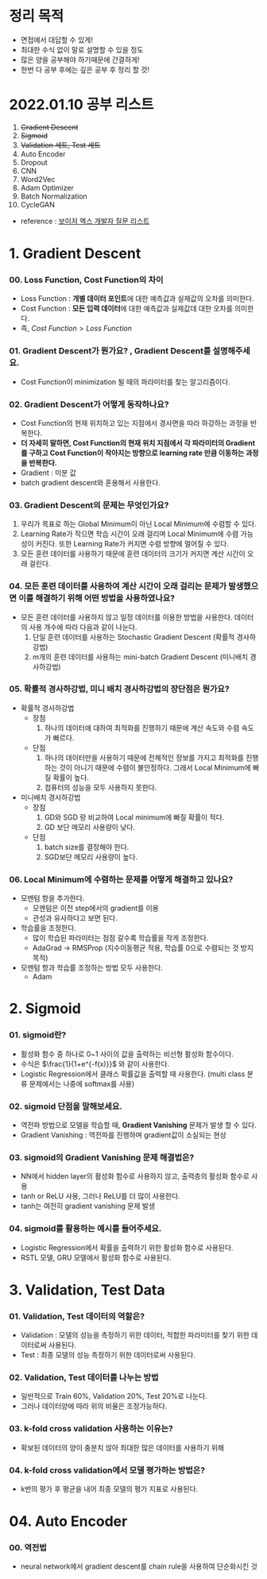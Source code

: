 # 정리 목적

- 면접에서 대답할 수 있게!
- 최대한 수식 없이 말로 설명할 수 있을 정도
- 많은 양을 공부해야 하기때문에 간결하게!
- 한번 다 공부 후에는 깊은 공부 후 정리 할 것!

# 2022.01.10 공부 리스트

1. ~~Gradient Descent~~
2. ~~Sigmoid~~
3. ~~Validation 세트, Test 세트~~
4. Auto Encoder
5. Dropout
6. CNN
7. Word2Vec
8. Adam Optimizer
9. Batch Normalization
10. CycleGAN

- reference : [보이저 엑스 개발자 질문 리스트](https://v6xcareer.notion.site/v6xcareer/500ba3f2fc1448be904ca0f9347ae50f)





# 1. Gradient Descent

### 00. Loss Function, Cost Function의 차이

- Loss Function : **개별 데이터 포인트**에 대한 예측값과 실제값의 오차를 의미한다.
- Cost Function : **모든 입력 데이터**에 대한 예측값과 실제값데 대한 오차를 의미한다.
- 즉, $Cost \ Function > Loss \ Function$

### 01. Gradient Descent가 뭔가요? , Gradient Descent를 설명해주세요.

- Cost Function이 minimization 될 때의 파라미터를 찾는 알고리즘이다.

### 02. Gradient Descent가 어떻게 동작하나요?

- Cost Function의 현재 위치하고 있는 지점에서 경사면을 따라 하강하는 과정을 반복한다.
- **더 자세히 말하면, Cost Function의 현재 위치 지점에서 각 파라미터의 Gradient를 구하고 Cost Function이 작아지는 방향으로 learning rate 만큼 이동하는 과정을 반복한다.**
- Gradient : 미분 값
- batch gradient descent와 혼용해서 사용한다.

### 03. Gradient Descent의 문제는 무엇인가요?

1. 우리가 목표로 하는 Global Minimum이 아닌 Local Minimum에 수렴할 수 있다.
2. Learning Rate가 작으면 학습 시간이 오래 걸리며 Local Minimum에 수렴 가능성이 커진다. 또한 Learning Rate가 커지면 수렴 방향에 멀어질 수 있다.
3. 모든 훈련 데이터를 사용하기 때문에 훈련 데이터의 크기가 커지면 계산 시간이 오래 걸린다.

### 04. 모든 훈련 데이터를 사용하여 계산 시간이 오래 걸리는 문제가 발생했으면 이를 해결하기 위해 어떤 방법을 사용하였나요? 

- 모든 훈련 데이터를 사용하지 않고 일정 데이터를 이용한 방법을 사용한다. 데이터의 사용 개수에 따라 다음과 같이 나눈다.
  1. 단일 훈련 데이터를 사용하는 Stochastic Gradient Descent (확률적 경사하강법)
  2. m개의 훈련 데이터를 사용하는 mini-batch Gradient Descent (미니배치 경사하강법)

### 05. 확률적 경사하강법, 미니 배치 경사하강법의 장단점은 뭔가요?

- 확률적 경사하강법
  - 장점
    1. 하나의 데이터에 대하여 최적화를 진행하기 때문에 계산 속도와 수렴 속도가 빠르다.
  - 단점
    1. 하나의 데이터만을 사용하기 때문에 전체적인 정보를 가지고 최적화를 진행하는 것이 아니기 때문에 수렴이 불안정하다. 그래서 Local Minimum에 빠질 확률이 높다.
    2. 컴퓨터의 성능을 모두 사용하지 못한다.
- 미니배치 경사하강법
  - 장점
    1. GD와 SGD 랑 비교하여 Local minimum에 빠질 확률이 적다.
    2. GD 보단 메모리 사용량이 낮다.
  - 단점
    1. batch size를 결정해야 한다.
    2. SGD보단 메모리 사용량이 높다.

### 06. Local Minimum에 수렴하는 문제를 어떻게 해결하고 있나요?

- 모멘텀 항을 추가한다.
  - 모멘텀은 이전 step에서의 gradient를 이용
  - 관성과 유사하다고 보면 된다.
- 학습률을 조정한다.
  - 많이 학습된 파라미터는 점점 갈수록 학습률을 작게 조정한다. 
  - AdaGrad $\rightarrow$ RMSProp (지수이동평균 적용, 학습률 0으로 수렴되는 것 방지 목적)
- 모멘텀 항과 학습률 조정하는 방법 모두 사용한다.
  - Adam



# 2. Sigmoid 

### 01. sigmoid란?

- 활성화 함수 중 하나로 0~1 사이의 값을 출력하는 비선형 활성화 함수이다.
- 수식은 $\frac{1}{1+e^{-f(x)}}$  와 같이 사용한다.
- Logistic Regression에서 클래스 확률값을 출력할 때 사용한다. (multi class 분류 문제에서는 나중에 softmax를 사용)

### 02. sigmoid 단점을 말해보세요.

- 역전파 방법으로 모델을 학습할 때, **Gradient Vanishing** 문제가 발생 할 수 있다.
- Gradient Vanishing : 역전파를 진행하며 gradient값이 소실되는 현상

### 03. sigmoid의 Gradient Vanishing 문제 해결법은?

- NN에서 hidden layer의 활성화 함수로 사용하지 않고, 출력층의 활성화 함수로 사용
- tanh or ReLU 사용, 그러나 ReLU를 더 많이 사용한다.
- tanh는 여전히 gradient vanishing 문제 발생

### 04. sigmoid를 활용하는 예시를 들어주세요.

- Logistic Regression에서 확률을 출력하기 위한 활성화 함수로 사용된다.
- RSTL 모델, GRU 모델에서 활성화 함수로 사용된다.



# 3. Validation, Test Data

### 01. Validation, Test 데이터의 역할은?

- Validation : 모델의 성능을 측정하기 위한 데이터, 적합한 파라미터를 찾기 위한 데이터로써 사용된다.
- Test : 최종 모델의 성능 측정하기 위한 데이터로써 사용된다.

### 02. Validation, Test 데이터를 나누는 방법

- 일반적으로 Train 60%, Validation 20%, Test 20%로 나눈다.
- 그러나 데이터양에 따라 위의 비율은 조정가능하다.

### 03. k-fold cross validation 사용하는 이유는?

- 확보된 데이터의 양이 충분치 않아 최대한 많은 데이터를 사용하기 위해

### 04. k-fold cross validation에서 모델 평가하는 방법은?

- k번의 평가 후 평균을 내어 최종 모델의 평가 지표로 사용된다.



# 04. Auto Encoder 



















### 00. 역전법

- neural network에서 gradient descent를 chain rule을 사용하여 단순화시킨 것

